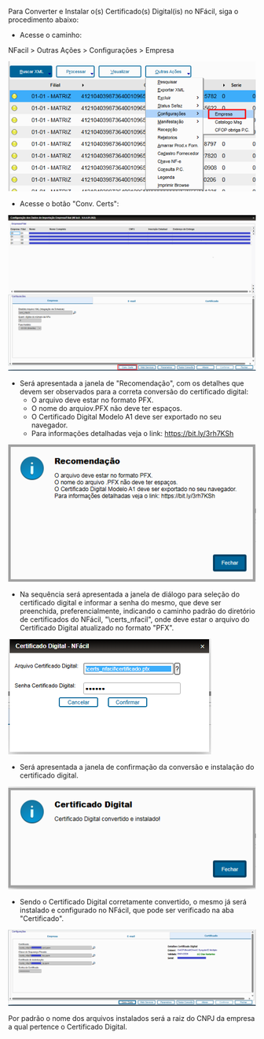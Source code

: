 Para Converter e Instalar o(s) Certificado(s) Digital(is) no NFácil, siga o procedimento abaixo:

  * Acesse o caminho:

NFacil > Outras Ações > Configurações > Empresa

![Configurações Empresa](../img/empresa-certificado.png)

* Acesse o botão "Conv. Certs":

![Botão Conv. Certs](../img/botao-certificado.png)

* Será apresentada a janela de "Recomendação", com os detalhes que devem ser observados para a correta conversão do certificado digital:
  * O arquivo deve estar no formato PFX.
  * O nome do arquiov.PFX não deve ter espaços.
  * O Certificado Digital Modelo A1 deve ser exportado no seu navegador.
  * Para informações detalhadas veja o link: https://bit.ly/3rh7KSh
 
![Recomendação](../img/recomendacao-certificado.png)

* Na sequência será apresentada a janela de diálogo para seleção do certificado digital e informar a senha do mesmo, que deve ser preenchida, preferencialmente, indicando o caminho padrão do diretório de certificados do NFácil, "\certs_nfacil\", onde deve estar o arquivo do Certificado Digital atualizado no formato "PFX".

![Seleção Certificado](../img/selecao-certificado.png)

* Será apresentada a janela de confirmação da conversão e instalação do certificado digital.

![Certificado Convertido](../img/convertido-certificado.png)

* Sendo o Certificado Digital corretamente convertido, o mesmo já será instalado e configurado no NFácil, que pode ser verificado na aba "Certificado".

![Browser Certificado](../img/browser-certificado.png)

Por padrão o nome dos arquivos instalados será a raiz do CNPJ da empresa a qual pertence o Certificado Digital.
